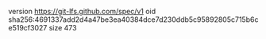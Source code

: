 version https://git-lfs.github.com/spec/v1
oid sha256:4691337add2d4a47be3ea40384dce7d230ddb5c95892805c715b6ce519cf3027
size 473

